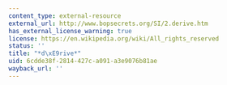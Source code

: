 ```yaml
---
content_type: external-resource
external_url: http://www.bopsecrets.org/SI/2.derive.htm
has_external_license_warning: true
license: https://en.wikipedia.org/wiki/All_rights_reserved
status: ''
title: "*d\xE9rive*"
uid: 6cdde38f-2814-427c-a091-a3e9076b81ae
wayback_url: ''
---
```

